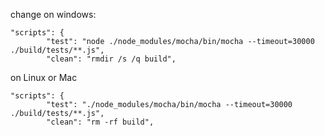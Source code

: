 change on windows:

```
"scripts": {
		"test": "node ./node_modules/mocha/bin/mocha --timeout=30000 ./build/tests/**.js",
		"clean": "rmdir /s /q build",
```

on Linux or Mac

```
"scripts": {
		"test": "./node_modules/mocha/bin/mocha --timeout=30000 ./build/tests/**.js",
		"clean": "rm -rf build",

```
